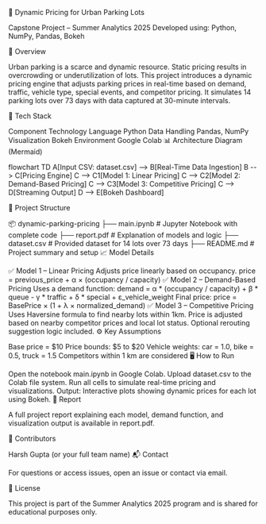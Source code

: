 🚗 Dynamic Pricing for Urban Parking Lots

Capstone Project – Summer Analytics 2025
Developed using: Python, NumPy, Pandas, Bokeh

📌 Overview

Urban parking is a scarce and dynamic resource. Static pricing results in overcrowding or underutilization of lots. This project introduces a dynamic pricing engine that adjusts parking prices in real-time based on demand, traffic, vehicle type, special events, and competitor pricing. It simulates 14 parking lots over 73 days with data captured at 30-minute intervals.

🧰 Tech Stack

Component	Technology
Language	Python
Data Handling	Pandas, NumPy
Visualization	Bokeh
Environment	Google Colab
📊 Architecture Diagram (Mermaid)

flowchart TD
A[Input CSV: dataset.csv] --> B[Real-Time Data Ingestion]
B --> C[Pricing Engine]
C --> C1[Model 1: Linear Pricing]
C --> C2[Model 2: Demand-Based Pricing]
C --> C3[Model 3: Competitive Pricing]
C --> D[Streaming Output]
D --> E[Bokeh Dashboard]

🧠 Project Structure

📦 dynamic-parking-pricing
├── main.ipynb            # Jupyter Notebook with complete code
├── report.pdf            # Explanation of models and logic
├── dataset.csv           # Provided dataset for 14 lots over 73 days
├── README.md             # Project summary and setup
📈 Model Details

✅ Model 1 – Linear Pricing
Adjusts price linearly based on occupancy.
price = previous_price + α × (occupancy / capacity)
✅ Model 2 – Demand-Based Pricing
Uses a demand function:
demand = α * (occupancy / capacity) + β * queue - γ * traffic + δ * special + ε_vehicle_weight
Final price:
price = BasePrice × (1 + λ × normalized_demand)
✅ Model 3 – Competitive Pricing
Uses Haversine formula to find nearby lots within 1km.
Price is adjusted based on nearby competitor prices and local lot status.
Optional rerouting suggestion logic included.
⚙️ Key Assumptions

Base price = $10
Price bounds: $5 to $20
Vehicle weights:
car = 1.0, bike = 0.5, truck = 1.5
Competitors within 1 km are considered
🖥️ How to Run

Open the notebook main.ipynb in Google Colab.
Upload dataset.csv to the Colab file system.
Run all cells to simulate real-time pricing and visualizations.
Output: Interactive plots showing dynamic prices for each lot using Bokeh.
📎 Report

A full project report explaining each model, demand function, and visualization output is available in report.pdf.

👥 Contributors

Harsh Gupta (or your full team name)
📬 Contact

For questions or access issues, open an issue or contact via email.

📄 License

This project is part of the Summer Analytics 2025 program and is shared for educational purposes only.

